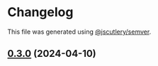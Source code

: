 # Changelog

This file was generated using [@jscutlery/semver](https://github.com/jscutlery/semver).

## [0.3.0](https://github.com/Sitecore-PD/sitecore.cloudsdk.js/compare/core-0.2.4...core-0.3.0) (2024-04-10)
